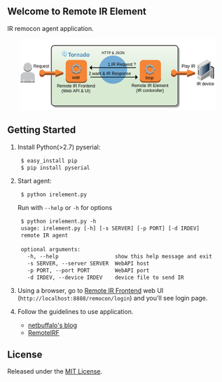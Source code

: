 ## Welcome to Remote IR Element

IR remocon agent application.

<div align="center"><img src="./images/overview.png" /></div>

## Getting Started

1. Install Python(>2.7) pyserial:

        $ easy_install pip
        $ pip install pyserial

2. Start agent:

        $ python irelement.py

   Run with `--help` or `-h` for options

        $ python irelement.py -h
        usage: irelement.py [-h] [-s SERVER] [-p PORT] [-d IRDEV]
        remote IR agent

        optional arguments:
          -h, --help                  show this help message and exit
          -s SERVER, --server SERVER  WebAPI host
          -p PORT, --port PORT        WebAPI port
          -d IRDEV, --device IRDEV    device file to send IR


3. Using a browser, go to [Remote IR Frontend](https://github.com/netbuffalo/RemoteIRF) web UI (`http://localhost:8888/remocon/login`) and you'll see login page.

4. Follow the guidelines to use application.

    * [netbuffalo's blog](http://netbuffalo.doorblog.jp/archives/4873455.html)
    * [RemoteIRF](https://github.com/netbuffalo/RemoteIRF)


## License

Released under the [MIT License](http://www.opensource.org/licenses/MIT).

